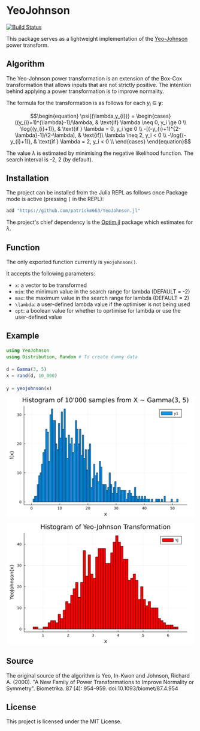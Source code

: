 # YeoJohnson

[![Build Status](https://github.com/patrickm663/YeoJohnson.jl/actions/workflows/CI.yml/badge.svg?branch=main)](https://github.com/patrickm663/YeoJohnson.jl/actions/workflows/CI.yml?query=branch%3Amain)

This package serves as a lightweight implementation of the [Yeo-Johnson](https://en.wikipedia.org/wiki/Power_transform#Yeo%E2%80%93Johnson_transformation) power transform.

## Algorithm
The Yeo-Johnson power transformation is an extension of the Box-Cox transformation that allows inputs that are not strictly positive. The intention behind applying a power transformation is to improve normality.

The formula for the transformation is as follows for each $y_{i}$ $\in$ $\mathbf{y}$:

$$\begin{equation}
\psi{(\lambda,y_{i})} =
    \begin{cases}
      ((y_{i}+1)^{\lambda}-1)/\lambda, & \text{if} \lambda \neq 0, y_i \ge 0 \\
      \log{(y_{i}+1)}, & \text{if } \lambda = 0, y_i \ge 0 \\
      -[(-y_{i}+1)^{2-\lambda}-1]/(2-\lambda), & \text{if}\ \lambda \neq 2, y_i < 0 \\
      -\log{(-y_{i}+1)}, & \text{if } \lambda = 2, y_i < 0 \\
    \end{cases}
    \end{equation}$$

The value $\lambda$ is estimated by minimising the negative likelihood function. The search interval is -2, 2 (by default).

## Installation
The project can be installed from the Julia REPL as follows once Package mode is active (pressing `]` in the REPL):
```julia
add "https://github.com/patrickm663/YeoJohnson.jl"
```
The project's chief dependency is the [Optim.jl](https://github.com/JuliaNLSolvers/Optim.jl) package which estimates for $\lambda$.

## Function
The only exported function currently is `yeojohnson()`.

It accepts the following parameters:
- `x`: a vector to be transformed
- `min`: the minimum value in the search range for lambda (DEFAULT = -2)
- `max`: the maximum value in the search range for lambda (DEFAULT = 2)
- `\lambda`: a user-defined lambda value if the optimiser is not being used
- `opt`: a boolean value for whether to oprtimise for lambda or use the user-defined value

## Example

```julia
using YeoJohnson
using Distribution, Random # To create dummy data

d = Gamma(3, 5)
x = rand(d, 10_000)

y = yeojohnson(x)
```
![Untransformed Gamma](/images/untransformed_gamma.png)

![Transformed Gamma](/images/transformed_gamma.png)

## Source
The original source of the algorithm is Yeo, In-Kwon and Johnson, Richard A. (2000). "A New Family of Power Transformations to Improve Normality or Symmetry". Biometrika. 87 (4): 954–959. doi:10.1093/biomet/87.4.954

## License
This project is licensed under the MIT License.
